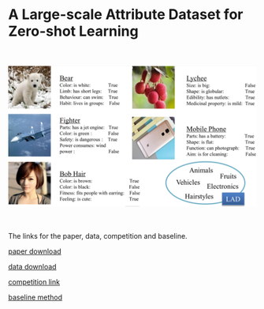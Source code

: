 # A Large-scale Attribute Dataset for Zero-shot Learning

<br>
<br>

<div align=center><img src="https://github.com/PatrickZH/A-Large-scale-Attribute-Dataset-for-Zero-shot-Learning/blob/master/Illustration.png"/></div>

<br>
<br>

The links for the paper, data, competition and baseline.

[paper download](https://arxiv.org/pdf/1804.04314v2.pdf)

[data download](https://drive.google.com/open?id=1WU2dld1rt5ajWaZqY3YLwLp-6USeQiVG)

[competition link](https://challenger.ai/competition/zsl2018)

[baseline method](https://github.com/AIChallenger/AI_Challenger_2018/tree/master/Baselines/zero_shot_learning_baseline)
